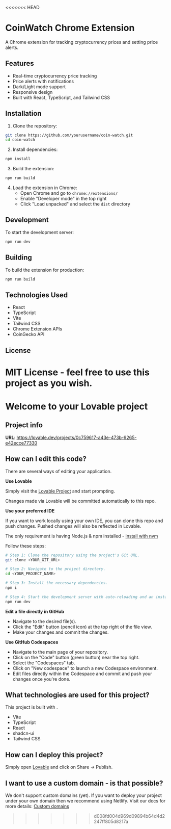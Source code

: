 <<<<<<< HEAD
# CoinWatch Chrome Extension

A Chrome extension for tracking cryptocurrency prices and setting price alerts.

## Features

- Real-time cryptocurrency price tracking
- Price alerts with notifications
- Dark/Light mode support
- Responsive design
- Built with React, TypeScript, and Tailwind CSS

## Installation

1. Clone the repository:
```bash
git clone https://github.com/yourusername/coin-watch.git
cd coin-watch
```

2. Install dependencies:
```bash
npm install
```

3. Build the extension:
```bash
npm run build
```

4. Load the extension in Chrome:
   - Open Chrome and go to `chrome://extensions/`
   - Enable "Developer mode" in the top right
   - Click "Load unpacked" and select the `dist` directory

## Development

To start the development server:
```bash
npm run dev
```

## Building

To build the extension for production:
```bash
npm run build
```

## Technologies Used

- React
- TypeScript
- Vite
- Tailwind CSS
- Chrome Extension APIs
- CoinGecko API

## License

MIT License - feel free to use this project as you wish.
=======
# Welcome to your Lovable project

## Project info

**URL**: https://lovable.dev/projects/0c759617-a43e-473b-9265-e42ecce77330

## How can I edit this code?

There are several ways of editing your application.

**Use Lovable**

Simply visit the [Lovable Project](https://lovable.dev/projects/0c759617-a43e-473b-9265-e42ecce77330) and start prompting.

Changes made via Lovable will be committed automatically to this repo.

**Use your preferred IDE**

If you want to work locally using your own IDE, you can clone this repo and push changes. Pushed changes will also be reflected in Lovable.

The only requirement is having Node.js & npm installed - [install with nvm](https://github.com/nvm-sh/nvm#installing-and-updating)

Follow these steps:

```sh
# Step 1: Clone the repository using the project's Git URL.
git clone <YOUR_GIT_URL>

# Step 2: Navigate to the project directory.
cd <YOUR_PROJECT_NAME>

# Step 3: Install the necessary dependencies.
npm i

# Step 4: Start the development server with auto-reloading and an instant preview.
npm run dev
```

**Edit a file directly in GitHub**

- Navigate to the desired file(s).
- Click the "Edit" button (pencil icon) at the top right of the file view.
- Make your changes and commit the changes.

**Use GitHub Codespaces**

- Navigate to the main page of your repository.
- Click on the "Code" button (green button) near the top right.
- Select the "Codespaces" tab.
- Click on "New codespace" to launch a new Codespace environment.
- Edit files directly within the Codespace and commit and push your changes once you're done.

## What technologies are used for this project?

This project is built with .

- Vite
- TypeScript
- React
- shadcn-ui
- Tailwind CSS

## How can I deploy this project?

Simply open [Lovable](https://lovable.dev/projects/0c759617-a43e-473b-9265-e42ecce77330) and click on Share -> Publish.

## I want to use a custom domain - is that possible?

We don't support custom domains (yet). If you want to deploy your project under your own domain then we recommend using Netlify. Visit our docs for more details: [Custom domains](https://docs.lovable.dev/tips-tricks/custom-domain/)
>>>>>>> d008fd004d969d09894b64d4d2247ff805d8217a
